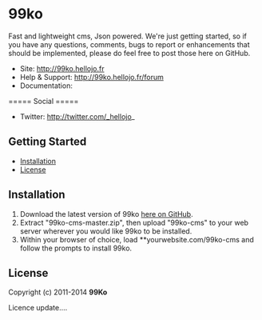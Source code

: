 99ko
===================

Fast and lightweight cms, Json powered.
We're just getting started, so if you have any questions, comments, bugs to report or enhancements that should be implemented, please do feel free to post those here on GitHub.

- Site: http://99ko.hellojo.fr
- Help & Support: http://99ko.hellojo.fr/forum
- Documentation:

===== Social =====
* Twitter: http://twitter.com/_hellojo_

## Getting Started
- [Installation](#installation)
- [License](#license)

## Installation
1. Download the latest version of 99ko [here on GitHub](https://github.com/99ko-project/99ko-cms/archive/master.zip).
2. Extract "99ko-cms-master.zip", then upload "99ko-cms" to your web server wherever you would like 99ko to be installed. 
3. Within your browser of choice, load **yourwebsite.com/99ko-cms and follow the prompts to install 99ko.

## License

Copyright (c) 2011-2014 **99Ko**

Licence update....
